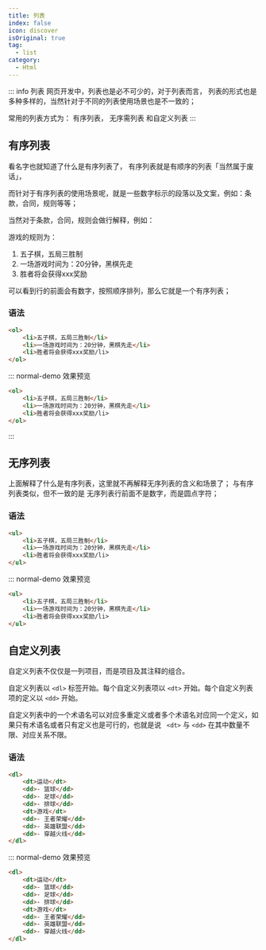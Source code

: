 ```yaml
---
title: 列表
index: false
icon: discover
isOriginal: true
tag: 
  - list
category:
  - Html
---
```


::: info 列表
网页开发中，列表也是必不可少的，对于列表而言， 列表的形式也是多种多样的，当然针对于不同的列表使用场景也是不一致的；

常用的列表方式为： 有序列表， 无序需列表 和自定义列表
:::

## 有序列表

看名字也就知道了什么是有序列表了， 有序列表就是有顺序的列表「当然属于废话」，

而针对于有序列表的使用场景呢，就是一些数字标示的段落以及文案，例如：条款，合同，规则等等；

当然对于条款，合同，规则会做行解释，例如：

游戏的规则为：

1. 五子棋，五局三胜制
2. 一场游戏时间为：20分钟，黑棋先走
3. 胜者将会获得xxx奖励

可以看到行的前面会有数字，按照顺序排列，那么它就是一个有序列表；

### 语法

``` html
<ol>
    <li>五子棋，五局三胜制</li>
    <li>一场游戏时间为：20分钟，黑棋先走</li>
    <li>胜者将会获得xxx奖励/li>
</ol>
```

::: normal-demo 效果预览

```html
<ol>
    <li>五子棋，五局三胜制</li>
    <li>一场游戏时间为：20分钟，黑棋先走</li>
    <li>胜者将会获得xxx奖励/li>
</ol>
```

:::

## 无序列表

上面解释了什么是有序列表，这里就不再解释无序列表的含义和场景了； 与有序列表类似，但不一致的是 无序列表行前面不是数字，而是圆点字符；

### 语法

``` html
<ul>
    <li>五子棋，五局三胜制</li>
    <li>一场游戏时间为：20分钟，黑棋先走</li>
    <li>胜者将会获得xxx奖励/li>
</ul>

```

::: normal-demo 效果预览

```html
<ul>
    <li>五子棋，五局三胜制</li>
    <li>一场游戏时间为：20分钟，黑棋先走</li>
    <li>胜者将会获得xxx奖励/li>
</ul>
```

## 自定义列表

自定义列表不仅仅是一列项目，而是项目及其注释的组合。  

自定义列表以 `<dl>` 标签开始。每个自定义列表项以 `<dt>` 开始。每个自定义列表项的定义以 `<dd>` 开始。

自定义列表中的一个术语名可以对应多重定义或者多个术语名对应同一个定义，如果只有术语名或者只有定义也是可行的，也就是说 ` <dt>` 与 `<dd>` 在其中数量不限、对应关系不限。

### 语法

``` html
<dl>
    <dt>运动</dt>
    <dd>- 篮球</dd>
    <dd>- 足球</dd>
    <dd>- 排球</dd>
    <dt>游戏</dt>
    <dd>- 王者荣耀</dd>
    <dd>- 英雄联盟</dd>
    <dd>- 穿越火线</dd>
</dl>
```

::: normal-demo 效果预览

```html
<dl>
    <dt>运动</dt>
    <dd>- 篮球</dd>
    <dd>- 足球</dd>
    <dd>- 排球</dd>
    <dt>游戏</dt>
    <dd>- 王者荣耀</dd>
    <dd>- 英雄联盟</dd>
    <dd>- 穿越火线</dd>
</dl>
```